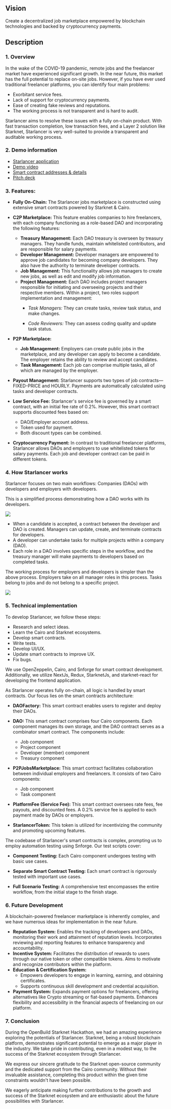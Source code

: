 ## Vision
Create a decentralized job marketplace empowered by blockchain technologies and backed by cryptocurrency payments.
## Description
### 1. Overview

In the wake of the COVID-19 pandemic, remote jobs and the freelancer market have experienced significant growth. In the near future, this market has the full potential to replace on-site jobs. However, if you have ever used traditional freelancer platforms, you can identify four main problems:

- Exorbitant service fees.
- Lack of support for cryptocurrency payments.
- Ease of creating fake reviews and reputations.
- The working process is not transparent and is hard to audit.

Starlancer aims to resolve these issues with a fully on-chain product. With fast transaction completion, low transaction fees, and a Layer 2 solution like Starknet, Starlancer is very well-suited to provide a transparent and auditable working process.

### 2. Demo information

- [Starlancer application](https://starlancer.a2n.finance)
- [Demo video](https://www.youtube.com/watch?v=XdjG1qXedpk)
- [Smart contract addresses & details](https://github.com/a2nfinance/starlancer/tree/master/contracts)
- [Pitch deck](https://www.canva.com/design/DAF5y3n1wOE/X2984P8-gZ7-H8vM4JdH_Q)

### 3. Features:

- **Fully On-Chain:** The Starlancer jobs marketplace is constructed using extensive smart contracts powered by Starknet & Cairo.

- **C2P Marketplace:** This feature enables companies to hire freelancers, with each company functioning as a role-based DAO and incorporating the following features:

    - **Treasury Management:** Each DAO treasury is overseen by treasury managers. They handle funds, maintain whitelisted contributors, and are responsible for salary payments.
    - **Developer Management:** Developer managers are empowered to approve job candidates for becoming company developers. They also have the authority to terminate developer contracts.
    - **Job Management:** This functionality allows job managers to create new jobs, as well as edit and modify job information.
    - **Project Management:** Each DAO includes project managers responsible for initiating and overseeing projects and their respective members. Within a project, two roles support implementation and management:
        - *Task Managers:* They can create tasks, review task status, and make changes.

        - *Code Reviewers:* They can assess coding quality and update task status.

- **P2P Marketplace:**
    - **Job Management:** Employers can create public jobs in the marketplace, and any developer can apply to become a candidate. The employer retains the ability to review and accept candidates.
    - **Task Management:** Each job can comprise multiple tasks, all of which are managed by the employer.

- **Payout Management:** Starlancer supports two types of job contracts—FIXED-PRICE and HOURLY. Payments are automatically calculated using tasks and developer contracts.

- **Low Service Fee:** Starlancer's service fee is governed by a smart contract, with an initial fee rate of 0.2%. However, this smart contract supports discounted fees based on:

    - DAO/Employer account address.
    - Token used for payment.
    - Both discount types can be combined.

- **Cryptocurrency Payment:** In contrast to traditional freelancer platforms, Starlancer allows DAOs and employers to use whitelisted tokens for salary payments. Each job and developer contract can be paid in different tokens.

### 4. How Starlancer works

Starlancer focuses on two main workflows: Companies (DAOs) with developers and employers with developers.

This is a simplified process demonstrating how a DAO works with its developers.

![](frontend/public/docs/c2p.jpg)

- When a candidate is accepted, a contract between the developer and DAO is created. Managers can update, create, and terminate contracts for developers.
- A developer can undertake tasks for multiple projects within a company (DAO).
- Each role in a DAO involves specific steps in the workflow, and the treasury manager will make payments to developers based on completed tasks.

The working process for employers and developers is simpler than the above process. Employers take on all manager roles in this process. Tasks belong to jobs and do not belong to a specific project.

![](frontend/public/docs/p2p.jpg)


### 5. Technical implementation

To develop Starlancer, we follow these steps:

- Research and select ideas.
- Learn the Cairo and Starknet ecosystems.
- Develop smart contracts.
- Write tests.
- Develop UI/UX.
- Update smart contracts to improve UX.
- Fix bugs.

We use OpenZeppelin, Cairo, and Snforge for smart contract development. Additionally, we utilize NextJs, Redux, StarknetJs, and starknet-react for developing the frontend application.

As Starlancer operates fully on-chain, all logic is handled by smart contracts. Our focus lies on the smart contracts architecture:

- **DAOFactory:** This smart contract enables users to register and deploy their DAOs.

- **DAO:** This smart contract comprises four Cairo components. Each component manages its own storage, and the DAO contract serves as a combinator smart contract. The components include:

    - Job component
    - Project component
    - Developer (member) component
    - Treasury component

- **P2PJobsMarketplace:** This smart contract facilitates collaboration between individual employers and freelancers. It consists of two Cairo components:

    - Job component
    - Task component
- **PlatformFee (Service Fee):** This smart contract oversees rate fees, fee payouts, and discounted  fees. A 0.2% service fee is applied to each payment made by DAOs or employers.

- **StarlancerToken:** This token is utilized for incentivizing the community and promoting upcoming features.

The codebase of Starlancer's smart contracts is complex, prompting us to employ automation testing using Snforge. Our test scripts cover:

- **Component Testing:** Each Cairo component undergoes testing with basic use cases.

- **Separate Smart Contract Testing:** Each smart contract is rigorously tested with important use cases.

- **Full Scenario Testing:** A comprehensive test encompasses the entire workflow, from the initial stage to the finish stage.


### 6. Future Development

A blockchain-powered freelancer marketplace is inherently complex, and we have numerous ideas for implementation in the near future.

- **Reputation System:** Enables the tracking of developers and DAOs, monitoring their work and attainment of reputation levels. Incorporates reviewing and reporting features to enhance transparency and accountability.
- **Incentive System:** Facilitates the distribution of rewards to users through our native token or other compatible tokens. Aims to motivate and recognize contributors within the platform.
- **Education & Certification System:**
    - Empowers developers to engage in learning, earning, and obtaining certificates.
    - Supports continuous skill development and credential acquisition.
- **Payment System:** Expands payment options for freelancers, offering alternatives like Crypto streaming or fiat-based payments. Enhances flexibility and accessibility in the financial aspects of freelancing on our platform.

### 7. Conclusion

During the OpenBuild Starknet Hackathon, we had an amazing experience exploring the potentials of Starlancer. Starknet, being a robust blockchain platform, demonstrates significant potential to emerge as a major player in the industry. We take pride in contributing, even in a modest way, to the success of the Starknet ecosystem through Starlancer.

We express our sincere gratitude to the Starknet open-source community and the dedicated support from the Cairo community. Without their invaluable assistance, completing this product within the given time constraints wouldn't have been possible.

We eagerly anticipate making further contributions to the growth and success of the Starknet ecosystem and are enthusiastic about the future possibilities with Starlancer.





